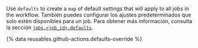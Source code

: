 Use `defaults` to create a `map` of default settings that will apply to all jobs in the workflow. También puedes configurar los ajustes predeterminados que solo estén disponibles para un job. Para obtener más información, consulta la sección [`jobs.<job_id>.defaults`](/actions/using-workflows/workflow-syntax-for-github-actions#jobsjob_iddefaults).

{% data reusables.github-actions.defaults-override %}